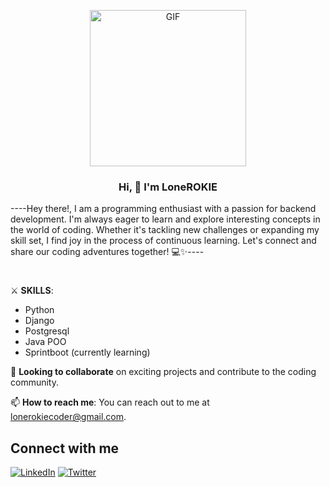 <p align="center">
  <a href="https://giphy.com/gifs/glitch-matrix-cat-wwg1suUiTbCY8H8vIA">
    <img src="https://media.giphy.com/media/wwg1suUiTbCY8H8vIA/giphy-downsized-large.gif" alt="GIF" width="250" height="250">
  </a>
</p>

**<h3 align="center">Hi, 👋 I'm LoneROKIE</h3>**
<p>
----Hey there!, I am a programming enthusiast with a passion for backend development. I'm always eager to learn and explore interesting concepts in the world of coding. Whether it's tackling new challenges or expanding my skill set, I find joy in the process of continuous learning. Let's connect and share our coding adventures together! 💻✨----
</p>
<h1></h1>

⚔️ **SKILLS**:
<ul>
<li>Python</li>
<li>Django</li>
<li>Postgresql</li>
<li>Java POO</li>
<li>Sprintboot (currently learning)</li>
</ul>

🤝 **Looking to collaborate** on exciting projects and contribute to the coding community.

📫 **How to reach me**: You can reach out to me at lonerokiecoder@gmail.com.

## Connect with me
[![LinkedIn](https://img.icons8.com/color/48/000000/linkedin.png)](https://www.linkedin.com/in/duncan-morera-perez-6646b3251/)
[![Twitter](https://img.icons8.com/color/48/000000/twitter.png)](https://twitter.com/LoneROKIECoder)

<!---
LoneROKIE/LoneROKIE is a ✨ special ✨ repository because its `README.md` (this file) appears on your GitHub profile.
You can click the Preview link to take a look at your changes.
--->
